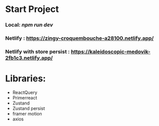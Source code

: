 # Start Project
### Local: ***npm run dev***

### Netlify : https://zingy-croquembouche-a28100.netlify.app/
### Netlify with store persist : https://kaleidoscopic-medovik-2fb1c3.netlify.app/

# Libraries:

- ReactQuery
- Primerreact
- Zustand
- Zustand persist
- framer motion
- axios